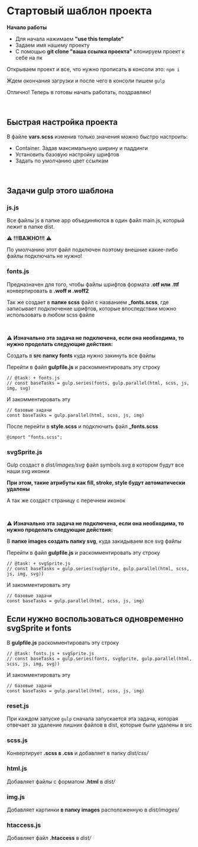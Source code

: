 # Стартовый шаблон проекта

**Начало работы**
- Для начала нажимаем **"use this template"**
- Задаем имя нашему проекту 
- С помощью **git clone "ваша ссылка проекта"** клонируем проект к себе на пк

Открываем проект и все, что нужно прописать в консоли это: `npm i`

Ждем окончания загрузки и после чего в консоли пишем `gulp`

Отлично! Теперь в готовы начать работать, поздравляю!

</br>

## Быстрая настройка проекта 

В файле **vars.scss** изменив только значения можно быстро настроить:
- Container. Задав максимальную ширину и паддинги
- Установить базовую настройку шрифтов
- Задать по умолчанию цвет ссылкам

</br>

## Задачи gulp этого шаблона

### js.js

Все файлы js в папке app объединяются в один файл main.js, который лежит в папке dist. 

:warning: **!!!ВАЖНО!!!** :warning:

По умолчанию этот файл подключен поэтому внешние какие-либо файлы подключать не нужно!

### fonts.js

Предназначен для того, чтобы файлы шрифтов формата **.otf или .ttf** конвертировать в **.woff и .woff2**

Так же создает в **папке scss** файл с названием **_fonts.scss**, где записывает подключение шрифтов, которые впоследствии можно использовать в любом scss файле

</br>

:warning: **Изначально эта задача не подключена, если она необходима, то нужно проделать следующие действия:** 

Создать в **src папку fonts** куда нужно закинуть все файлы

Перейти в файл **gulpfile.js** и раскомментировать эту строку

```
// @task: + fonts.js
// const baseTasks = gulp.series(fonts, gulp.parallel(html, scss, js, img, svg)
```

И закомментировать эту

```
// базовые задачи
const baseTasks = gulp.parallel(html, scss, js, img)
```

После перейти в **style.scss** и подключить файл **_fonts.scss**

`@import "fonts.scss";`

### svgSprite.js

Gulp создаст в *dist/images/svg* файл symbols.svg в котором будут все наши svg иконки

**При этом, такие атрибуты как fill, stroke, style будут автоматически удалены** 

А так же создаст страницу с перечнем иконок 

</br>

:warning: **Изначально эта задача не подключена, если она необходима, то нужно проделать следующие действия:** 

В **папке images создать папку svg**, куда закидываем все svg файлы

Перейти в файл **gulpfile.js** и раскомментировать эту строку 

```
// @task: + svgSprite.js
// const baseTasks = gulp.series(svgSprite, gulp.parallel(html, scss, js, img, svg))
```

И закомментировать эту

```
// базовые задачи
const baseTasks = gulp.parallel(html, scss, js, img)
```

## Если нужно воспользоваться одновременно svgSprite и fonts

В **gulpfile.js** раскомментировать эту строку 

```
// @task: fonts.js + svgSprite.js
// const baseTasks = gulp.series(fonts, svgSprite, gulp.parallel(html, scss, js, img, svg))
```

И закомментировать эту

```
// базовые задачи
const baseTasks = gulp.parallel(html, scss, js, img)
```

### reset.js
При каждом запуске `gulp` сначала запускается эта задача, которая отвечает за удаление лишних файлов в dist, которые были удалены в src  

### scss.js
Конвертирует **.scss в .css** и добавляет в папку *dist/css/*

### html.js
Добавляет файлы с форматом **.html** в *dist/*

### img.js
Добавляет картинки **в папку images** расположенную в *dist/images/*

### htaccess.js
Добавляет файл **.htaccess** в *dist/* 
